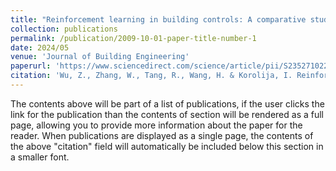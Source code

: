 ```yaml
---
title: "Reinforcement learning in building controls: A comparative study of algorithms considering model availability and policy representation"
collection: publications
permalink: /publication/2009-10-01-paper-title-number-1
date: 2024/05
venue: 'Journal of Building Engineering'
paperurl: 'https://www.sciencedirect.com/science/article/pii/S2352710224010659'
citation: 'Wu, Z., Zhang, W., Tang, R., Wang, H. & Korolija, I. Reinforcement learning in building controls: A comparative study of algorithms considering model availability and policy representation. J. Build. Eng. 109497 (2024).'
---
```


The contents above will be part of a list of publications, if the user clicks the link for the publication than the contents of section will be rendered as a full page, allowing you to provide more information about the paper for the reader. When publications are displayed as a single page, the contents of the above "citation" field will automatically be included below this section in a smaller font.
